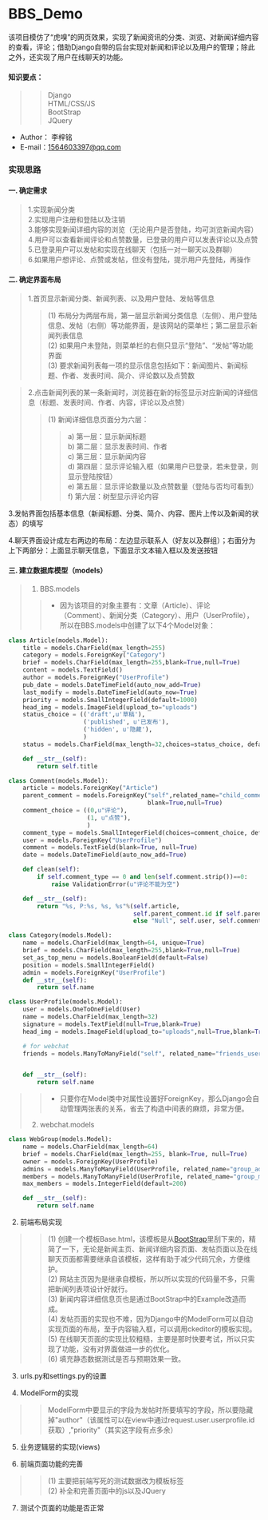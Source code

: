 BBS_Demo
===================

 该项目模仿了“虎嗅”的网页效果，实现了新闻资讯的分类、浏览、对新闻详细内容的查看，评论；借助Django自带的后台实现对新闻和评论以及用户的管理；除此之外，还实现了用户在线聊天的功能。

#### 知识要点：
>>Django<br>
>>HTML/CSS/JS<br>
>>BootStrap<br>
>>JQuery<br>

* Author： 李梓铭<br>
* E-mail：1564603397@qq.com

### 实现思路
#### 一. 确定需求
>1.实现新闻分类<br>
2.实现用户注册和登陆以及注销<br>
3.能够实现新闻详细内容的浏览（无论用户是否登陆，均可浏览新闻内容）<br>
4.用户可以查看新闻评论和点赞数量，已登录的用户可以发表评论以及点赞<br>
5.已登录用户可以发帖和实现在线聊天（包括一对一聊天以及群聊）<br>
6.如果用户想评论、点赞或发帖，但没有登陆，提示用户先登陆，再操作<br>

#### 二. 确定界面布局
>1.首页显示新闻分类、新闻列表、以及用户登陆、发帖等信息<br>
>>(1) 布局分为两层布局，第一层显示新闻分类信息（左侧）、用户登陆信息、发帖（右侧）等功能界面，是该网站的菜单栏；第二层显示新闻列表信息<br>
(2) 如果用户未登陆，则菜单栏的右侧只显示“登陆”、“发帖”等功能界面<br>
(3) 要求新闻列表每一项的显示信息包括如下：新闻图片、新闻标题、作者、发表时间、简介、评论数以及点赞数<br>
  
>2.点击新闻列表的某一条新闻时，浏览器在新的标签显示对应新闻的详细信息（标题、发表时间、作者、内容，评论以及点赞）
>>(1) 新闻详细信息页面分为六层：<br>
>>>a) 第一层：显示新闻标题<br>
b) 第二层：显示发表时间、作者<br>
c) 第三层：显示新闻内容<br>
d) 第四层：显示评论输入框（如果用户已登录，若未登录，则显示登陆按钮）<br>
e) 第五层：显示评论数量以及点赞数量（登陆与否均可看到）<br>
f) 第六层：树型显示评论内容<br>

3.发帖界面包括基本信息（新闻标题、分类、简介、内容、图片上传以及新闻的状态）的填写<br>

4.聊天界面设计成左右两边的布局：左边显示联系人（好友以及群组）；右面分为上下两部分：上面显示聊天信息，下面显示文本输入框以及发送按钮<br>

#### 三. 建立数据库模型（models）
>1. BBS.models
>>* 因为该项目的对象主要有：文章（Article）、评论（Comment）、新闻分类（Category）、用户（UserProfile），所以在BBS.models中创建了以下4个Model对象：
```Python
class Article(models.Model):
    title = models.CharField(max_length=255)
    category = models.ForeignKey("Category")
    brief = models.CharField(max_length=255,blank=True,null=True)
    content = models.TextField()
    author = models.ForeignKey("UserProfile")
    pub_date = models.DateTimeField(auto_now_add=True)
    last_modify = models.DateTimeField(auto_now=True)
    priority = models.SmallIntegerField(default=1000)
    head_img = models.ImageField(upload_to="uploads")
    status_choice = (('draft',u'草稿'),
                     ('published', u'已发布'),
                     ('hidden', u'隐藏'),
                     )
    status = models.CharField(max_length=32,choices=status_choice, default="draft")

    def __str__(self):
        return self.title

class Comment(models.Model):
    article = models.ForeignKey("Article")
    parent_comment = models.ForeignKey("self",related_name="child_comments",
                                       blank=True,null=True)
    comment_choice = ((0,u"评论"),
                      (1, u"点赞"),
                      )
    comment_type = models.SmallIntegerField(choices=comment_choice, default=0)
    user = models.ForeignKey("UserProfile")
    comment = models.TextField(blank=True, null=True)
    date = models.DateTimeField(auto_now_add=True)

    def clean(self):
        if self.comment_type == 0 and len(self.comment.strip())==0:
            raise ValidationError(u"评论不能为空")

    def __str__(self):
        return "%s, P:%s, %s, %s"%(self.article,
                                   self.parent_comment.id if self.parent_comment is not None
                                   else "Null", self.user, self.comment)

class Category(models.Model):
    name = models.CharField(max_length=64, unique=True)
    brief = models.CharField(max_length=255,blank=True,null=True)
    set_as_top_menu = models.BooleanField(default=False)
    position = models.SmallIntegerField()
    admin = models.ForeignKey("UserProfile")
    def __str__(self):
        return self.name

class UserProfile(models.Model):
    user = models.OneToOneField(User)
    name = models.CharField(max_length=32)
    signature = models.TextField(null=True,blank=True)
    head_img = models.ImageField(upload_to="uploads",null=True,blank=True)

    # for webchat
    friends = models.ManyToManyField("self", related_name="friends_userprofile", blank=True)


    def __str__(self):
        return self.name
```
>>* 只要你在Model类中对属性设置好ForeignKey，那么Django会自动管理两张表的关系，省去了构造中间表的麻烦，非常方便。
>2. webchat.models
```Python
class WebGroup(models.Model):
    name = models.CharField(max_length=64)
    brief = models.CharField(max_length=255, blank=True, null=True)
    owner = models.ForeignKey(UserProfile)
    admins = models.ManyToManyField(UserProfile, related_name="group_admins", blank=True)
    members = models.ManyToManyField(UserProfile, related_name="group_members", blank=True)
    max_members = models.IntegerField(default=200)

    def __str__(self):
        return self.name
```

2. 前端布局实现
>>(1) 创建一个模板Base.html，该模板是从[BootStrap](http://v3.bootcss.com/examples/navbar-fixed-top/)里刮下来的，精简了一下，无论是新闻主页、新闻详细内容页面、发帖页面以及在线聊天页面都需要继承自该模板，这样有助于减少代码冗余，方便维护。<br>
(2) 网站主页因为是继承自模板，所以所以实现的代码量不多，只需把新闻列表项设计好就行。<br>
(3) 新闻内容详细信息页也是通过BootStrap中的Example改造而成。<br>
(4) 发帖页面的实现也不难，因为Django中的ModelForm可以自动实现页面的布局，至于内容输入框，可以调用ckeditor的模板实现。<br>
(5) 在线聊天页面的实现比较粗糙，主要是那时快要考试，所以只实现了功能，没有对界面做进一步的优化。<br>
(6) 填充静态数据测试是否与预期效果一致。<br>

3. urls.py和settings.py的设置

4. ModelForm的实现
>>ModelForm中要显示的字段为发帖时所要填写的字段，所以要隐藏掉"author"（该属性可以在view中通过request.user.userprofile.id获取）,"priority"（其实这字段有点多余）

5. 业务逻辑层的实现(views)

6. 前端页面功能的完善
>>(1) 主要把前端写死的测试数据改为模板标签<br>
(2) 补全和完善页面中的js以及JQuery

7. 测试个页面的功能是否正常
